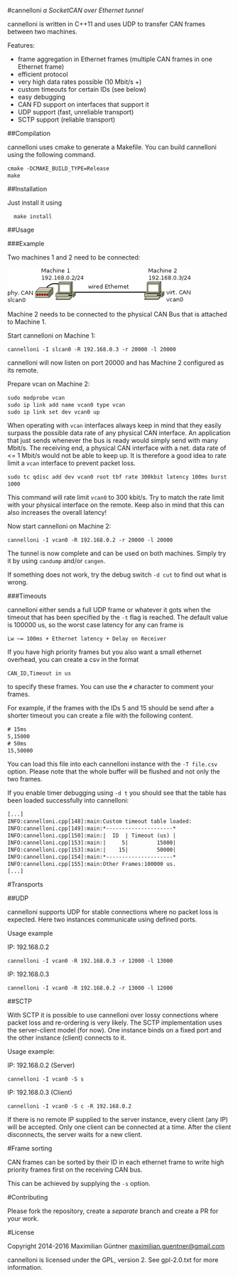 #cannelloni
*a SocketCAN over Ethernet tunnel*

cannelloni is written in C++11 and uses UDP to transfer CAN frames
between two machines.

Features:

- frame aggregation in Ethernet frames (multiple CAN frames in one
  Ethernet frame)
- efficient protocol
- very high data rates possible (10 Mbit/s +)
- custom timeouts for certain IDs (see below)
- easy debugging
- CAN FD support on interfaces that support it
- UDP support (fast, unreliable transport)
- SCTP support (reliable transport)

##Compilation

cannelloni uses cmake to generate a Makefile.
You can build cannelloni using the following command.

```
cmake -DCMAKE_BUILD_TYPE=Release
make
```

##Installation

Just install it using

```
  make install
```

##Usage

###Example

Two machines 1 and 2 need to be connected:

![](doc/firstexp.png)

Machine 2 needs to be connected to the physical CAN Bus that is attached
to Machine 1.

Start cannelloni on Machine 1:

```
cannelloni -I slcan0 -R 192.168.0.3 -r 20000 -l 20000
```
cannelloni will now listen on port 20000 and has Machine 2 configured as
its remote.

Prepare vcan on Machine 2:

```
sudo modprobe vcan
sudo ip link add name vcan0 type vcan
sudo ip link set dev vcan0 up
```

When operating with `vcan` interfaces always keep in mind that they
easily surpass the possible data rate of any physical CAN interface.
An application that just sends whenever the bus is ready would simply
send with many Mbit/s.
The receiving end, a physical CAN interface with a net. data rate of
<= 1 Mbit/s would not be able to keep up.
It is therefore a good idea to rate limit a `vcan` interface to
prevent packet loss.

```
sudo tc qdisc add dev vcan0 root tbf rate 300kbit latency 100ms burst 1000
```
This command will rate limit `vcan0` to 300 kbit/s.
Try to match the rate limit with your physical interface on the remote.
Keep also in mind that this can also increases the overall latency!

Now start cannelloni on Machine 2:
```
cannelloni -I vcan0 -R 192.168.0.2 -r 20000 -l 20000
```

The tunnel is now complete and can be used on both machines. Simply try
it by using `candump` and/or `cangen`.

If something does not work, try the debug switch `-d cut` to find out
what is wrong.

###Timeouts

cannelloni either sends a full UDP frame or whatever it gots when
the timeout that has been specified by the `-t` flag is reached.
The default value is 100000 us, so the worst case latency for any can
frame is

```
Lw ~= 100ms + Ethernet latency + Delay on Receiver
```

If you have high priority frames but you also want a small ethernet 
overhead, you can create a csv in the format
```
CAN_ID,Timeout in us
```
to specify these frames. You can use the `#` character to comment your
frames.

For example, if the frames with the IDs 5 and 15 should be send after
a shorter timeout you can create a file with the following content.

```
# 15ms
5,15000
# 50ms
15,50000
```

You can load this file into each cannelloni instance with the `-T
file.csv` option.
Please note that the whole buffer will be flushed and not only the two
frames.

If you enable timer debugging using `-d t` you should see that the table
has been loaded successfully into cannelloni:

```
[...]
INFO:cannelloni.cpp[148]:main:Custom timeout table loaded:
INFO:cannelloni.cpp[149]:main:*---------------------*
INFO:cannelloni.cpp[150]:main:|  ID  | Timeout (us) |
INFO:cannelloni.cpp[153]:main:|     5|         15000|
INFO:cannelloni.cpp[153]:main:|    15|         50000|
INFO:cannelloni.cpp[154]:main:*---------------------*
INFO:cannelloni.cpp[155]:main:Other Frames:100000 us.
[...]
```

#Transports

##UDP

cannelloni supports UDP for stable connections where no packet loss
is expected. Here two instances communicate using defined ports.

Usage example

IP: 192.168.0.2
```
cannelloni -I vcan0 -R 192.168.0.3 -r 12000 -l 13000
```

IP: 192.168.0.3
```
cannelloni -I vcan0 -R 192.168.0.2 -r 13000 -l 12000
```

##SCTP

With SCTP it is possible to use cannelloni over lossy connections
where packet loss and re-ordering is very likely.
The SCTP implementation uses the server-client model (for now).
One instance binds on a fixed port and the other instance (client)
connects to it.

Usage example:

IP: 192.168.0.2 (Server)
```
cannelloni -I vcan0 -S s
```

IP: 192.168.0.3 (Client)
```
cannelloni -I vcan0 -S c -R 192.168.0.2
```

If there is no remote IP supplied to the server instance, every client
(any IP) will be accepted. Only one client can be connected at a time.
After the client disconnects, the server waits for a new client.

#Frame sorting

CAN frames can be sorted by their ID in each ethernet frame to write
high priority frames first on the receiving CAN bus.

This can be achieved by supplying the `-s` option.

#Contributing

Please fork the repository, create a *separate* branch and create a PR
for your work.

#License

Copyright 2014-2016 Maximilian Güntner <maximilian.guentner@gmail.com>

cannelloni is licensed under the GPL, version 2. See gpl-2.0.txt for
more information.
